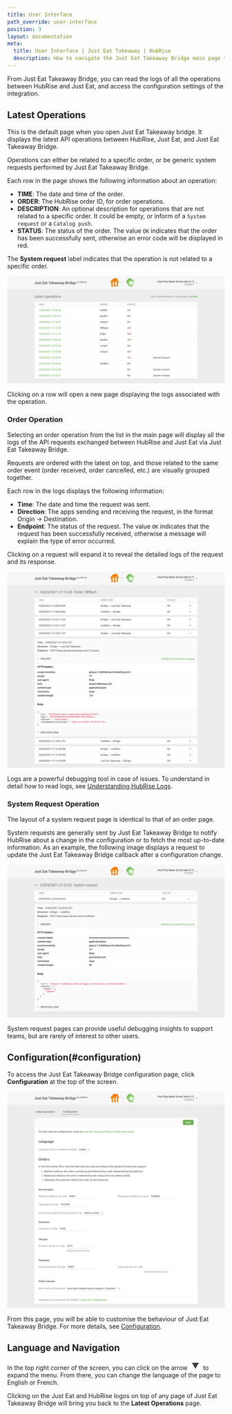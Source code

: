 ```yaml
---
title: User Interface
path_override: user-interface
position: 3
layout: documentation
meta:
  title: User Interface | Just Eat Takeaway | HubRise
  description: How to navigate the Just Eat Takeaway Bridge main page to access information about the orders and customise the behaviour of the bridge.
---
```


From Just Eat Takeaway Bridge, you can read the logs of all the operations between HubRise and Just Eat, and access the configuration settings of the integration.

## Latest Operations

This is the default page when you open Just Eat Takeaway bridge. It displays the latest API operations between HubRise, Just Eat, and Just Eat Takeaway Bridge.

Operations can either be related to a specific order, or be generic system requests performed by Just Eat Takeaway Bridge.

Each row in the page shows the following information about an operation:

- **TIME**: The date and time of the order.
- **ORDER**: The HubRise order ID, for order operations.
- **DESCRIPTION**: An optional description for operations that are not related to a specific order. It could be empty, or inform of a `System request` or a `Catalog push`.
- **STATUS**: The status of the order. The value `OK` indicates that the order has been successfully sent, otherwise an error code will be displayed in red.

The **System request** label indicates that the operation is not related to a specific order.

![Operations page of Just Eat Takeaway Bridge developed by HubRise](./images/003-jet-main-page.png)

Clicking on a row will open a new page displaying the logs associated with the operation.

### Order Operation

Selecting an order operation from the list in the main page will display all the logs of the API requests exchanged between HubRise and Just Eat via Just Eat Takeaway Bridge.

Requests are ordered with the latest on top, and those related to the same order event (order received, order cancelled, etc.) are visually grouped together.

Each row in the logs displays the following information:

- **Time**: The date and time the request was sent.
- **Direction**: The apps sending and receiving the request, in the format Origin → Destination.
- **Endpoint**: The status of the request. The value `OK` indicates that the request has been successfully received, otherwise a message will explain the type of error occurred.

Clicking on a request will expand it to reveal the detailed logs of the request and its response.

![Order logs page on Just Eat Takeaway Bridge](./images/004-jet-order-logs.png)

Logs are a powerful debugging tool in case of issues. To understand in detail how to read logs, see [Understanding HubRise Logs](/docs/hubrise-logs/overview).

### System Request Operation

The layout of a system request page is identical to that of an order page.

System requests are generally sent by Just Eat Takeaway Bridge to notify HubRise about a change in the configuration or to fetch the most up-to-date information. As an example, the following image displays a request to update the Just Eat Takeaway Bridge callback after a configuration change.

![System request page on Just Eat Takeaway Bridge](./images/005-jet-system-request.png)

System request pages can provide useful debugging insights to support teams, but are rarely of interest to other users.

## Configuration(#configuration)

To access the Just Eat Takeaway Bridge configuration page, click **Configuration** at the top of the screen.

![Just Eat Takeaway Bridge configuration page](./images/002-jet-configuration-page.png)

From this page, you will be able to customise the behaviour of Just Eat Takeaway Bridge. For more details, see [Configuration](/apps/just-eat-takeaway/configuration).

## Language and Navigation

In the top right corner of the screen, you can click on the arrow <InlineImage width="20" height="20">![Arrow icon](../images/arrow-icon.jpg)</InlineImage> to expand the menu. From there, you can change the language of the page to English or French.

Clicking on the Just Eat and HubRise logos on top of any page of Just Eat Takeaway Bridge will bring you back to the **Latest Operations** page.
